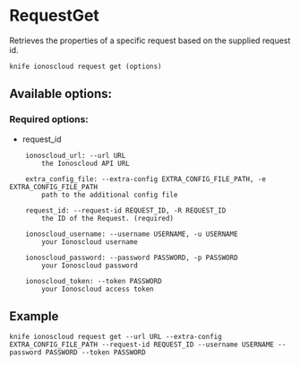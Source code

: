 # RequestGet

Retrieves the properties of a specific request based on the supplied request id.

```text
knife ionoscloud request get (options)
```

## Available options:

### Required options:

* request\_id

```text
    ionoscloud_url: --url URL
        the Ionoscloud API URL

    extra_config_file: --extra-config EXTRA_CONFIG_FILE_PATH, -e EXTRA_CONFIG_FILE_PATH
        path to the additional config file

    request_id: --request-id REQUEST_ID, -R REQUEST_ID
        the ID of the Request. (required)

    ionoscloud_username: --username USERNAME, -u USERNAME
        your Ionoscloud username

    ionoscloud_password: --password PASSWORD, -p PASSWORD
        your Ionoscloud password

    ionoscloud_token: --token PASSWORD
        your Ionoscloud access token

```
## Example

```text
knife ionoscloud request get --url URL --extra-config EXTRA_CONFIG_FILE_PATH --request-id REQUEST_ID --username USERNAME --password PASSWORD --token PASSWORD
```

